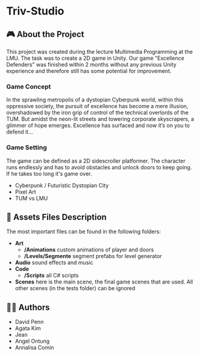 # Triv-Studio
## 🎮 About the Project
This project was created during the lecture Multimedia Programming at the LMU. The task was to create a 2D game in Unity.
Our game "Excellence Defenders" was finished within 2 months without any previous Unity experience and therefore still has some potential for improvement.

### Game Concept
In the sprawling metropolis of a dystopian Cyberpunk world, within this oppressive society,
the pursuit of excellence has become a mere illusion, overshadowed by the iron grip of
control of the technical overlords of the TUM. But amidst the neon-lit streets and towering corporate
skyscrapers, a glimmer of hope emerges. Excellence has surfaced and now it’s on you to
defend it…

### Game Setting
The game can be defined as a 2D sidescroller platformer.
The character runs endlessly and has to avoid obstacles and unlock doors to keep going.
If he takes too long it's game over.
- Cyberpunk / Futuristic Dystopian City
- Pixel Art
- TUM vs LMU

## 📂 Assets Files Description
The most important files can be found in the following folders:
- **Art**
  - **/Animations** custom animations of player and doors
  - **/Levels/Segmente** segment prefabs for level generator
- **Audio** sound effects and music
- **Code**
  - **/Scripts** all C# scripts
- **Scenes** here is the main scene, the final game scenes that are used. All other scenes (in the tests folder) can be ignored

## 🧑‍💻 Authors
- David Penn
- Agata Kim
- Jean
- Angel Ontung
- Annalisa Comin 
